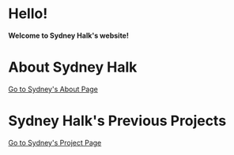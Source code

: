 # Hello!

**Welcome to Sydney Halk's website!**

# About Sydney Halk
[Go to Sydney's About Page](https://sahalk903.github.io/AboutSydney)

# Sydney Halk's Previous Projects
[Go to Sydney's Project Page](https://sahalk903.github.io/Projects)
